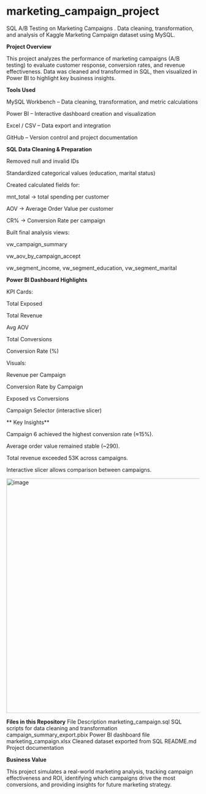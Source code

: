 # marketing_campaign_project
SQL A/B Testing on Marketing Campaigns . Data cleaning, transformation, and analysis of Kaggle Marketing Campaign dataset using MySQL. 


 **Project Overview**

This project analyzes the performance of marketing campaigns (A/B testing) to evaluate customer response, conversion rates, and revenue effectiveness.
Data was cleaned and transformed in SQL, then visualized in Power BI to highlight key business insights.


**Tools Used**

MySQL Workbench – Data cleaning, transformation, and metric calculations

Power BI – Interactive dashboard creation and visualization

Excel / CSV – Data export and integration

GitHub – Version control and project documentation



**SQL Data Cleaning & Preparation**

Removed null and invalid IDs

Standardized categorical values (education, marital status)

Created calculated fields for:

mnt_total → total spending per customer

AOV → Average Order Value per customer

CR% → Conversion Rate per campaign

Built final analysis views:

vw_campaign_summary

vw_aov_by_campaign_accept

vw_segment_income, vw_segment_education, vw_segment_marital



**Power BI Dashboard Highlights**

KPI Cards:

Total Exposed

Total Revenue

Avg AOV

Total Conversions

Conversion Rate (%)

Visuals:

Revenue per Campaign

Conversion Rate by Campaign

Exposed vs Conversions

Campaign Selector (interactive slicer)

** Key Insights**

Campaign 6 achieved the highest conversion rate (≈15%).

Average order value remained stable (~290).

Total revenue exceeded 53K across campaigns.

Interactive slicer allows comparison between campaigns.

<img width="1096" height="613" alt="image" src="https://github.com/user-attachments/assets/18defe94-a00f-4970-96ce-a4ee7def7c62" />


**Files in this Repository**
File	Description
marketing_campaign.sql	SQL scripts for data cleaning and transformation
campaign_summary_export.pbix	Power BI dashboard file
marketing_campaign.xlsx	Cleaned dataset exported from SQL
README.md	Project documentation

**Business Value**

This project simulates a real-world marketing analysis, tracking campaign effectiveness and ROI, identifying which campaigns drive the most conversions, and providing insights for future marketing strategy.
